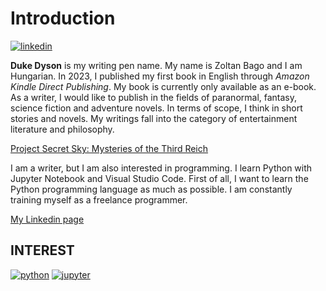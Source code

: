 <h1>Introduction</h1>

[![linkedin](https://img.shields.io/badge/Zoltan_Bago-LinkedIn-blue)](https://www.linkedin.com/in/zoltan-bago/)

<p><b>Duke Dyson</b> is my writing pen name. My name is Zoltan Bago and I am Hungarian. In 2023, I published my first book in English through <i>Amazon Kindle Direct Publishing</i>. My book is currently only available as an e-book. As a writer, I would like to publish in the fields of paranormal, fantasy, science fiction and adventure novels. In terms of scope, I think in short stories and novels. My writings fall into the category of entertainment literature and philosophy.</p>

<a href="https://www.amazon.com/dp/B0BWV988XH">Project Secret Sky: Mysteries of the Third Reich</a>

<p> I am a writer, but I am also interested in programming. I learn Python with Jupyter Notebook and Visual Studio Code. First of all, I want to learn the Python programming language as much as possible. I am constantly training myself as a freelance programmer.</p>

<a href="https://www.linkedin.com/in/zoltan-bago/">My Linkedin page</a>

<h2>INTEREST</h2>

[![python](https://img.shields.io/badge/Python-language-blue)](https://python.org/) [![jupyter](https://img.shields.io/badge/Jupyter%20Notebook-web%20app-orange)](https://jupyter.org/) 

<!---
ZoltanBago/ZoltanBago is a ✨ special ✨ repository because its `README.md` (this file) appears on your GitHub profile.
You can click the Preview link to take a look at your changes.
--->
